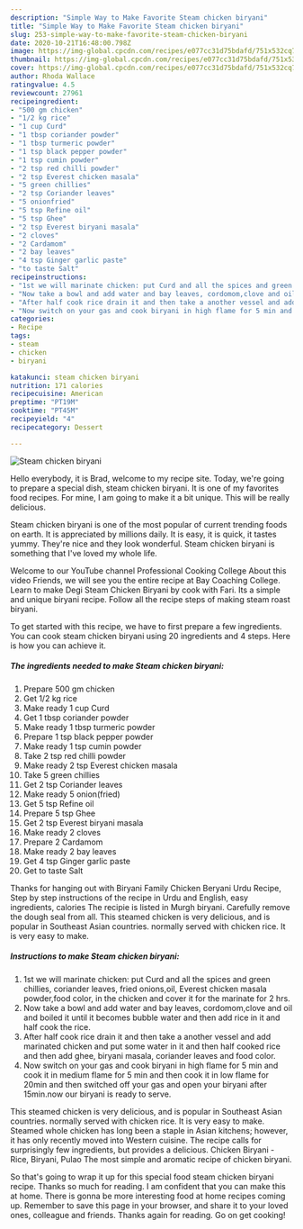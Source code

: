 ```yaml
---
description: "Simple Way to Make Favorite Steam chicken biryani"
title: "Simple Way to Make Favorite Steam chicken biryani"
slug: 253-simple-way-to-make-favorite-steam-chicken-biryani
date: 2020-10-21T16:48:00.798Z
image: https://img-global.cpcdn.com/recipes/e077cc31d75bdafd/751x532cq70/steam-chicken-biryani-recipe-main-photo.jpg
thumbnail: https://img-global.cpcdn.com/recipes/e077cc31d75bdafd/751x532cq70/steam-chicken-biryani-recipe-main-photo.jpg
cover: https://img-global.cpcdn.com/recipes/e077cc31d75bdafd/751x532cq70/steam-chicken-biryani-recipe-main-photo.jpg
author: Rhoda Wallace
ratingvalue: 4.5
reviewcount: 27961
recipeingredient:
- "500 gm chicken"
- "1/2 kg rice"
- "1 cup Curd"
- "1 tbsp coriander powder"
- "1 tbsp turmeric powder"
- "1 tsp black pepper powder"
- "1 tsp cumin powder"
- "2 tsp red chilli powder"
- "2 tsp Everest chicken masala"
- "5 green chillies"
- "2 tsp Coriander leaves"
- "5 onionfried"
- "5 tsp Refine oil"
- "5 tsp Ghee"
- "2 tsp Everest biryani masala"
- "2 cloves"
- "2 Cardamom"
- "2 bay leaves"
- "4 tsp Ginger garlic paste"
- "to taste Salt"
recipeinstructions:
- "1st we will marinate chicken: put Curd and all the spices and green chillies, coriander leaves, fried onions,oil, Everest chicken masala powder,food color, in the chicken and cover it for the marinate for 2 hrs."
- "Now take a bowl and add water and bay leaves, cordomom,clove and oil and boiled it until it becomes bubble water and then add rice in it and half cook the rice."
- "After half cook rice drain it and then take a another vessel and add marinated chicken and put some water in it and then half cooked rice and then add ghee, biryani masala, coriander leaves and food color."
- "Now switch on your gas and cook biryani in high flame for 5 min and cook it in medium flame for 5 min and then cook it in low flame for 20min and then switched off your gas and open your biryani after 15min.now our biryani is ready to serve."
categories:
- Recipe
tags:
- steam
- chicken
- biryani

katakunci: steam chicken biryani 
nutrition: 171 calories
recipecuisine: American
preptime: "PT19M"
cooktime: "PT45M"
recipeyield: "4"
recipecategory: Dessert

---
```



![Steam chicken biryani](https://img-global.cpcdn.com/recipes/e077cc31d75bdafd/751x532cq70/steam-chicken-biryani-recipe-main-photo.jpg)

Hello everybody, it is Brad, welcome to my recipe site. Today, we're going to prepare a special dish, steam chicken biryani. It is one of my favorites food recipes. For mine, I am going to make it a bit unique. This will be really delicious.

Steam chicken biryani is one of the most popular of current trending foods on earth. It is appreciated by millions daily. It is easy, it is quick, it tastes yummy. They're nice and they look wonderful. Steam chicken biryani is something that I've loved my whole life.

Welcome to our YouTube channel Professional Cooking College About this video Friends, we will see you the entire recipe at Bay Coaching College. Learn to make Degi Steam Chicken Biryani by cook with Fari. Its a simple and unique biryani recipe. Follow all the recipe steps of making steam roast biryani.


To get started with this recipe, we have to first prepare a few ingredients. You can cook steam chicken biryani using 20 ingredients and 4 steps. Here is how you can achieve it.

<!--inarticleads1-->

##### The ingredients needed to make Steam chicken biryani:

1. Prepare 500 gm chicken
1. Get 1/2 kg rice
1. Make ready 1 cup Curd
1. Get 1 tbsp coriander powder
1. Make ready 1 tbsp turmeric powder
1. Prepare 1 tsp black pepper powder
1. Make ready 1 tsp cumin powder
1. Take 2 tsp red chilli powder
1. Make ready 2 tsp Everest chicken masala
1. Take 5 green chillies
1. Get 2 tsp Coriander leaves
1. Make ready 5 onion(fried)
1. Get 5 tsp Refine oil
1. Prepare 5 tsp Ghee
1. Get 2 tsp Everest biryani masala
1. Make ready 2 cloves
1. Prepare 2 Cardamom
1. Make ready 2 bay leaves
1. Get 4 tsp Ginger garlic paste
1. Get to taste Salt


Thanks for hanging out with Biryani Family  Chicken Beryani Urdu Recipe, Step by step instructions of the recipe in Urdu and English, easy ingredients, calories The recipie is listed in Murgh biryani. Carefully remove the dough seal from all. This steamed chicken is very delicious, and is popular in Southeast Asian countries. normally served with chicken rice. It is very easy to make. 

<!--inarticleads2-->

##### Instructions to make Steam chicken biryani:

1. 1st we will marinate chicken: put Curd and all the spices and green chillies, coriander leaves, fried onions,oil, Everest chicken masala powder,food color, in the chicken and cover it for the marinate for 2 hrs.
1. Now take a bowl and add water and bay leaves, cordomom,clove and oil and boiled it until it becomes bubble water and then add rice in it and half cook the rice.
1. After half cook rice drain it and then take a another vessel and add marinated chicken and put some water in it and then half cooked rice and then add ghee, biryani masala, coriander leaves and food color.
1. Now switch on your gas and cook biryani in high flame for 5 min and cook it in medium flame for 5 min and then cook it in low flame for 20min and then switched off your gas and open your biryani after 15min.now our biryani is ready to serve.


This steamed chicken is very delicious, and is popular in Southeast Asian countries. normally served with chicken rice. It is very easy to make. Steamed whole chicken has long been a staple in Asian kitchens; however, it has only recently moved into Western cuisine. The recipe calls for surprisingly few ingredients, but provides a delicious. Chicken Biryani - Rice, Biryani, Pulao The most simple and aromatic recipe of chicken biryani. 

So that's going to wrap it up for this special food steam chicken biryani recipe. Thanks so much for reading. I am confident that you can make this at home. There is gonna be more interesting food at home recipes coming up. Remember to save this page in your browser, and share it to your loved ones, colleague and friends. Thanks again for reading. Go on get cooking!
